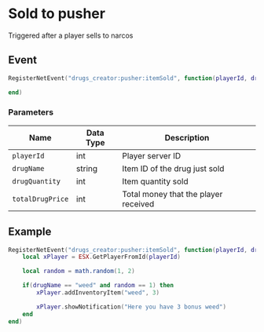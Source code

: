# Sold to pusher

Triggered after a player sells to narcos

## Event

```lua
RegisterNetEvent("drugs_creator:pusher:itemSold", function(playerId, drugName, drugQuantity, totalDrugPrice)

end)
```

### Parameters

| Name             | Data Type | Description                          |
| ---------------- | --------- | ------------------------------------ |
| `playerId`       | int       | Player server ID                     |
| `drugName`       | string    | Item ID of the drug just sold        |
| `drugQuantity`   | int       | Item quantity sold                   |
| `totalDrugPrice` | int       | Total money that the player received |

## Example

```lua
RegisterNetEvent("drugs_creator:pusher:itemSold", function(playerId, drugName, drugQuantity, totalDrugPrice)
    local xPlayer = ESX.GetPlayerFromId(playerId)

    local random = math.random(1, 2)

    if(drugName == "weed" and random == 1) then
        xPlayer.addInventoryItem("weed", 3)

        xPlayer.showNotification("Here you have 3 bonus weed")
    end
end)
```
